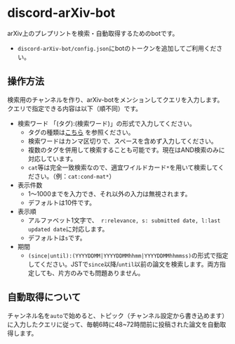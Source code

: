 # discord-arXiv-bot
arXiv上のプレプリントを検索・自動取得するためのbotです。

* `discord-arXiv-bot/config.json`にbotのトークンを追加してご利用ください。

## 操作方法
検索用のチャンネルを作り、arXiv-botをメンションしてクエリを入力します。クエリで指定できる内容は以下（順不同）です。
* 検索ワード  「(タグ):(検索ワード)」の形式で入力してください。
  * タグの種類は[こちら](https://info.arxiv.org/help/api/user-manual.html#:~:text=This%20returns%20nine%20results.%20The%20following%20table%20lists%20the%20field%20prefixes%20for%20all%20the%20fields%20that%20can%20be%20searched) を参照ください。
  * 検索ワードはカンマ区切りで、スペースを含めず入力してください。
  * 複数のタグを併用して検索することも可能です。現在はAND検索のみに対応しています。
  * `cat`等は完全一致検索なので、適宜ワイルドカード`*`を用いて検索してください。（例：`cat:cond-mat*`）
* 表示件数
  * 1～1000までを入力でき、それ以外の入力は無視されます。
  * デフォルトは10件です。
* 表示順
  * アルファベット1文字で、` r:relevance, s: submitted date, l:last updated date`に対応します。
  * デフォルトは`s`です。
* 期間
  * `(since|until):(YYYYDDMM|YYYYDDMMhhmm|YYYYDDMMhhmmss)`の形式で指定してください。JSTで`since`以降/`until`以前の論文を検索します。両方指定しても、片方のみでも問題ありません。

## 自動取得について
チャンネル名を`auto`で始めると、トピック（チャンネル設定から書き込めます）に入力したクエリに従って、毎朝6時に48~72時間前に投稿された論文を自動取得します。